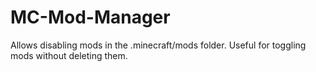 # MC-Mod-Manager

Allows disabling mods in the .minecraft/mods folder. Useful for toggling mods without deleting them.
